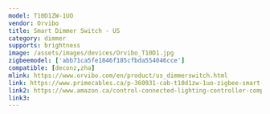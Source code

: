 ```yaml
---
model: T10D1ZW-1UO
vendor: Orvibo
title: Smart Dimmer Switch - US
category: dimmer
supports: brightness
image: /assets/images/devices/Orvibo_T10D1.jpg
zigbeemodel: ['abb71ca5fe1846f185cfbda554046cce']
compatible: [deconz,zha]
mlink: https://www.orvibo.com/en/product/us_dimmerswitch.html
link: https://www.primecables.ca/p-360931-cab-t10d1zw-1uo-zigbee-smart-dimmerus-type-neutral-120v500va-orvibo
link2: https://www.amazon.ca/control-connected-lighting-controller-compliant/dp/B01N11OJ1W
link3: 
---
```

